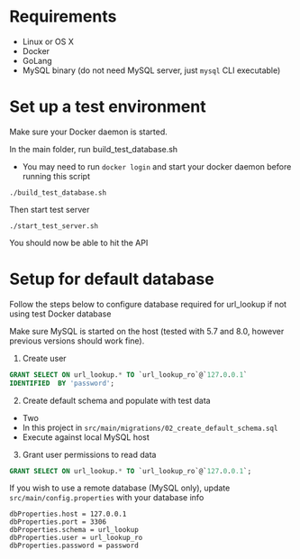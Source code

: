 # Requirements
 * Linux or OS X
 * Docker
 * GoLang
 * MySQL binary (do not need MySQL server, just `mysql` CLI executable)
 
# Set up a test environment

Make sure your Docker daemon is started.

In the main folder, run build_test_database.sh
* You may need to run `docker login` and start your docker daemon before running this script

`./build_test_database.sh`

Then start test server

`./start_test_server.sh`

You should now be able to hit the API

# Setup for default database

Follow the steps below to configure database required for url_lookup if not using test Docker database

Make sure MySQL is started on the host (tested with 5.7 and 8.0, however previous versions should work fine).

1. Create user

```sql
GRANT SELECT ON url_lookup.* TO `url_lookup_ro`@`127.0.0.1`
IDENTIFIED  BY 'password';
```

2. Create default schema and populate with test data
* Two 
* In this project in `src/main/migrations/02_create_default_schema.sql`
* Execute against local MySQL host

3. Grant user permissions to read data

```sql
GRANT SELECT ON url_lookup.* TO `url_lookup_ro`@`127.0.0.1`;
``` 

If you wish to use a remote database (MySQL only), update `src/main/config.properties` with your database info

```
dbProperties.host = 127.0.0.1
dbProperties.port = 3306
dbProperties.schema = url_lookup
dbProperties.user = url_lookup_ro
dbProperties.password = password
```


